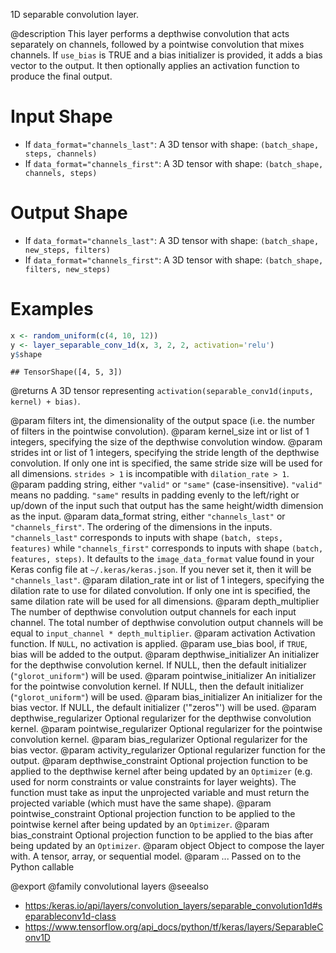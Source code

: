 1D separable convolution layer.

@description
This layer performs a depthwise convolution that acts separately on
channels, followed by a pointwise convolution that mixes channels.
If `use_bias` is TRUE and a bias initializer is provided,
it adds a bias vector to the output. It then optionally applies an
activation function to produce the final output.

# Input Shape
- If `data_format="channels_last"`:
    A 3D tensor with shape: `(batch_shape, steps, channels)`
- If `data_format="channels_first"`:
    A 3D tensor with shape: `(batch_shape, channels, steps)`

# Output Shape
- If `data_format="channels_last"`:
    A 3D tensor with shape: `(batch_shape, new_steps, filters)`
- If `data_format="channels_first"`:
    A 3D tensor with shape: `(batch_shape, filters, new_steps)`

# Examples

```r
x <- random_uniform(c(4, 10, 12))
y <- layer_separable_conv_1d(x, 3, 2, 2, activation='relu')
y$shape
```

```
## TensorShape([4, 5, 3])
```

@returns
A 3D tensor representing
`activation(separable_conv1d(inputs, kernel) + bias)`.

@param filters int, the dimensionality of the output space (i.e. the number
    of filters in the pointwise convolution).
@param kernel_size int or list of 1 integers, specifying the size of the
    depthwise convolution window.
@param strides int or list of 1 integers, specifying the stride length
    of the depthwise convolution. If only one int is specified, the same
    stride size will be used for all dimensions. `strides > 1` is
    incompatible with `dilation_rate > 1`.
@param padding string, either `"valid"` or `"same"` (case-insensitive).
    `"valid"` means no padding. `"same"` results in padding evenly to
    the left/right or up/down of the input such that output has the same
    height/width dimension as the input.
@param data_format string, either `"channels_last"` or `"channels_first"`.
    The ordering of the dimensions in the inputs. `"channels_last"`
    corresponds to inputs with shape `(batch, steps, features)`
    while `"channels_first"` corresponds to inputs with shape
    `(batch, features, steps)`. It defaults to the `image_data_format`
    value found in your Keras config file at `~/.keras/keras.json`.
    If you never set it, then it will be `"channels_last"`.
@param dilation_rate int or list of 1 integers, specifying the dilation
    rate to use for dilated convolution. If only one int is specified,
    the same dilation rate will be used for all dimensions.
@param depth_multiplier The number of depthwise convolution output channels
    for each input channel. The total number of depthwise convolution
    output channels will be equal to `input_channel * depth_multiplier`.
@param activation Activation function. If `NULL`, no activation is applied.
@param use_bias bool, if `TRUE`, bias will be added to the output.
@param depthwise_initializer An initializer for the depthwise convolution
    kernel. If NULL, then the default initializer (`"glorot_uniform"`)
    will be used.
@param pointwise_initializer An initializer for the pointwise convolution
    kernel. If NULL, then the default initializer (`"glorot_uniform"`)
    will be used.
@param bias_initializer An initializer for the bias vector. If NULL, the
    default initializer ('"zeros"') will be used.
@param depthwise_regularizer Optional regularizer for the depthwise
    convolution kernel.
@param pointwise_regularizer Optional regularizer for the pointwise
    convolution kernel.
@param bias_regularizer Optional regularizer for the bias vector.
@param activity_regularizer Optional regularizer function for the output.
@param depthwise_constraint Optional projection function to be applied to the
    depthwise kernel after being updated by an `Optimizer` (e.g. used
    for norm constraints or value constraints for layer weights). The
    function must take as input the unprojected variable and must return
    the projected variable (which must have the same shape).
@param pointwise_constraint Optional projection function to be applied to the
    pointwise kernel after being updated by an `Optimizer`.
@param bias_constraint Optional projection function to be applied to the
    bias after being updated by an `Optimizer`.
@param object Object to compose the layer with. A tensor, array, or sequential model.
@param ... Passed on to the Python callable

@export
@family convolutional layers
@seealso
+ <https:/keras.io/api/layers/convolution_layers/separable_convolution1d#separableconv1d-class>
+ <https://www.tensorflow.org/api_docs/python/tf/keras/layers/SeparableConv1D>

